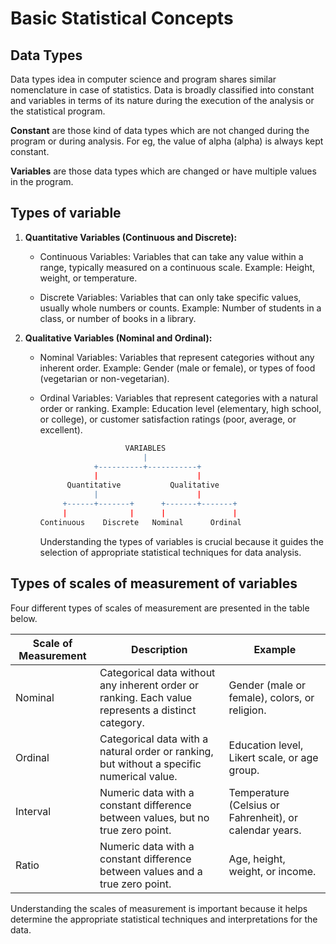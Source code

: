 # Basic Statistical Concepts

## Data Types

Data types idea in computer science and program shares similar nomenclature in case of statistics. Data is broadly classified into constant and variables in terms of its nature during the execution of the analysis or the statistical program.

**Constant** are those kind of data types which are not changed during the program or during analysis. For eg, the value of alpha (alpha) is always kept constant.

**Variables** are those data types which are changed or have multiple values in the program.

## Types of variable

1.  **Quantitative Variables (Continuous and Discrete):**

    -   Continuous Variables: Variables that can take any value within a range, typically measured on a continuous scale. Example: Height, weight, or temperature.

    -   Discrete Variables: Variables that can only take specific values, usually whole numbers or counts. Example: Number of students in a class, or number of books in a library.

2.  **Qualitative Variables (Nominal and Ordinal):**

    -   Nominal Variables: Variables that represent categories without any inherent order. Example: Gender (male or female), or types of food (vegetarian or non-vegetarian).

    -   Ordinal Variables: Variables that represent categories with a natural order or ranking. Example: Education level (elementary, high school, or college), or customer satisfaction ratings (poor, average, or excellent).

        ``` r
                           VARIABLES
                               |
                    +----------+-----------+
                    |                      |
              Quantitative           Qualitative
                    |                      |
             +------+-------+      +-------+-------+
             |              |      |               |
        Continuous    Discrete   Nominal      Ordinal
        ```

        Understanding the types of variables is crucial because it guides the selection of appropriate statistical techniques for data analysis.

## Types of scales of measurement of variables

Four different types of scales of measurement are presented in the table below.

| **Scale of Measurement** | **Description**                                                                                    | **Example**                                             |
|--------------------------|----------------------------------------------------------------------------------------------------|---------------------------------------------------------|
| Nominal                  | Categorical data without any inherent order or ranking. Each value represents a distinct category. | Gender (male or female), colors, or religion.           |
| Ordinal                  | Categorical data with a natural order or ranking, but without a specific numerical value.          | Education level, Likert scale, or age group.            |
| Interval                 | Numeric data with a constant difference between values, but no true zero point.                    | Temperature (Celsius or Fahrenheit), or calendar years. |
| Ratio                    | Numeric data with a constant difference between values and a true zero point.                      | Age, height, weight, or income.                         |

Understanding the scales of measurement is important because it helps determine the appropriate statistical techniques and interpretations for the data.
